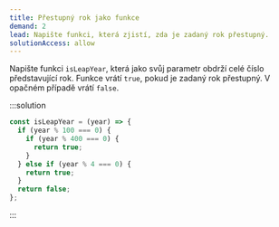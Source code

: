 ```yaml
---
title: Přestupný rok jako funkce
demand: 2
lead: Napište funkci, která zjistí, zda je zadaný rok přestupný.
solutionAccess: allow
---
```


Napište funkci `isLeapYear`, která jako svůj parametr obdrží celé číslo představující rok. Funkce vrátí `true`, pokud je zadaný rok přestupný. V opačném případě vrátí `false`.

:::solution

```js
const isLeapYear = (year) => {
  if (year % 100 === 0) {
    if (year % 400 === 0) {
      return true;
    }
  } else if (year % 4 === 0) {
    return true;
  }
  return false;
};
```

:::
